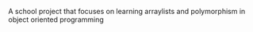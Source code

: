 A school project that focuses on learning arraylists and polymorphism in object oriented programming
